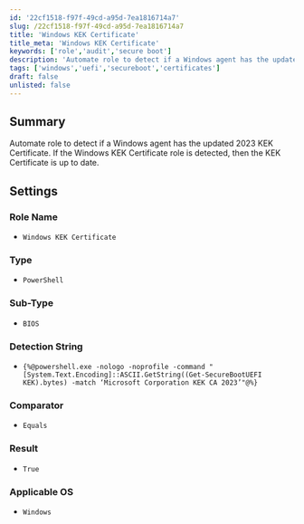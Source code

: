 ```yaml
---
id: '22cf1518-f97f-49cd-a95d-7ea1816714a7'
slug: /22cf1518-f97f-49cd-a95d-7ea1816714a7
title: 'Windows KEK Certificate'
title_meta: 'Windows KEK Certificate'
keywords: ['role','audit','secure boot']
description: 'Automate role to detect if a Windows agent has the updated 2023 KEK Certificate'
tags: ['windows','uefi','secureboot','certificates']
draft: false
unlisted: false
---
```


## Summary

Automate role to detect if a Windows agent has the updated 2023 KEK Certificate. If the Windows KEK Certificate role is detected, then the KEK Certificate is up to date.

## Settings

### Role Name 
- `Windows KEK Certificate`

### Type
- `PowerShell`

### Sub-Type
- `BIOS`

### Detection String

- `{%@powershell.exe -nologo -noprofile -command "[System.Text.Encoding]::ASCII.GetString((Get-SecureBootUEFI KEK).bytes) -match ‘Microsoft Corporation KEK CA 2023’"@%}`

### Comparator

- `Equals`

### Result

- `True`

### Applicable OS

- `Windows`